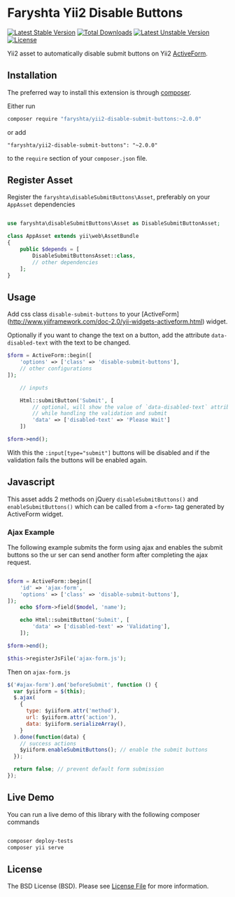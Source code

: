 Faryshta Yii2 Disable Buttons
=========================

[![Latest Stable Version](https://poser.pugx.org/faryshta/yii2-disable-submit-buttons/v/stable)](https://packagist.org/packages/faryshta/yii2-disable-submit-buttons) [![Total Downloads](https://poser.pugx.org/faryshta/yii2-disable-submit-buttons/downloads)](https://packagist.org/packages/faryshta/yii2-disable-submit-buttons) [![Latest Unstable Version](https://poser.pugx.org/faryshta/yii2-disable-submit-buttons/v/unstable)](https://packagist.org/packages/faryshta/yii2-disable-submit-buttons) [![License](https://poser.pugx.org/faryshta/yii2-disable-submit-buttons/license)](https://packagist.org/packages/faryshta/yii2-disable-submit-buttons)

Yii2 asset to automatically disable submit buttons on Yii2 [ActiveForm](http://www.yiiframework.com/doc-2.0/yii-widgets-activeform.html).

## Installation

The preferred way to install this extension is through [composer](http://getcomposer.org/download/).

Either run

```bash
composer require "faryshta/yii2-disable-submit-buttons:~2.0.0"
```

or add

```
"faryshta/yii2-disable-submit-buttons": "~2.0.0"
```

to the `require` section of your `composer.json` file.

## Register Asset

Register the `faryshta\disableSubmitButtons\Asset`, preferably on your
`AppAsset` dependencies

```php

use faryshta\disableSubmitButtons\Asset as DisableSubmitButtonAsset;

class AppAsset extends yii\web\AssetBundle
{
    public $depends = [
        DisableSubmitButtonsAsset::class,
        // other dependencies
    ];
}
```

## Usage

Add css class `disable-submit-buttons` to your [ActiveForm]
(http://www.yiiframework.com/doc-2.0/yii-widgets-activeform.html) widget.

Optionally if you want to change the text on a button, add the attribute
`data-disabled-text` with the text to be changed.

```php
$form = ActiveForm::begin([
    'options' => ['class' => 'disable-submit-buttons'],
    // other configurations
]);

    // inputs

    Html::submitButton('Submit', [
        // optional, will show the value of `data-disabled-text` attribute
        // while handling the validation and submit
        'data' => ['disabled-text' => 'Please Wait']
    ])

$form->end();
```

With this the `:input[type="submit"]` buttons will be disabled and if the
validation fails the buttons will be enabled again.

## Javascript

This asset adds 2 methods on jQuery `disableSubmitButtons()` and
`enableSubmitButtons()` which can be called from a `<form>` tag generated by
ActiveForm widget.

### Ajax Example

The following example submits the form using ajax and enables the submit
buttons so the ur ser can send another form after completing the ajax request.

```php

$form = ActiveForm::begin([
    'id' => 'ajax-form',
    'options' => ['class' => 'disable-submit-buttons'],
]);
    echo $form->field($model, 'name');

    echo Html::submitButton('Submit', [
        'data' => ['disabled-text' => 'Validating'],
    ]);

$form->end();

$this->registerJsFile('ajax-form.js');
```

Then on `ajax-form.js`

```javascript
$('#ajax-form').on('beforeSubmit', function () {
  var $yiiform = $(this);
  $.ajax(
    {
      type: $yiiform.attr('method'),
      url: $yiiform.attr('action'),
      data: $yiiform.serializeArray(),
    }
  ).done(function(data) {
    // success actions
    $yiiform.enableSubmitButtons(); // enable the submit buttons
  });

  return false; // prevent default form submission
});
```

## Live Demo

You can run a live demo of this library with the following composer commands

```bash

composer deploy-tests
composer yii serve
```

## License

The BSD License (BSD). Please see [License File](LICENSE.md) for more information.

